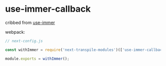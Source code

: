 # use-immer-callback
cribbed from [use-immer](https://github.com/immerjs/use-immer/issues/46#issuecomment-580973010)

webpack:
```js
// next-config.js

const withImmer = require('next-transpile-modules')(['use-immer-callback']);

module.exports = withImmer();
```